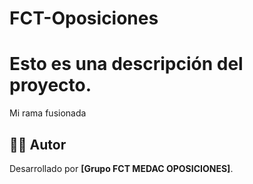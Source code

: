 # FCT-Oposiciones
# Esto es una descripción del proyecto.

Mi rama fusionada









## 👨‍💻 Autor

Desarrollado por **[Grupo FCT MEDAC OPOSICIONES]**.
